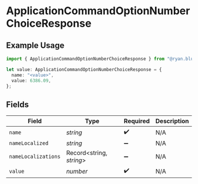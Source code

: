 # ApplicationCommandOptionNumberChoiceResponse

## Example Usage

```typescript
import { ApplicationCommandOptionNumberChoiceResponse } from "@ryan.blunden/discord/models/components";

let value: ApplicationCommandOptionNumberChoiceResponse = {
  name: "<value>",
  value: 6386.09,
};
```

## Fields

| Field                    | Type                     | Required                 | Description              |
| ------------------------ | ------------------------ | ------------------------ | ------------------------ |
| `name`                   | *string*                 | :heavy_check_mark:       | N/A                      |
| `nameLocalized`          | *string*                 | :heavy_minus_sign:       | N/A                      |
| `nameLocalizations`      | Record<string, *string*> | :heavy_minus_sign:       | N/A                      |
| `value`                  | *number*                 | :heavy_check_mark:       | N/A                      |